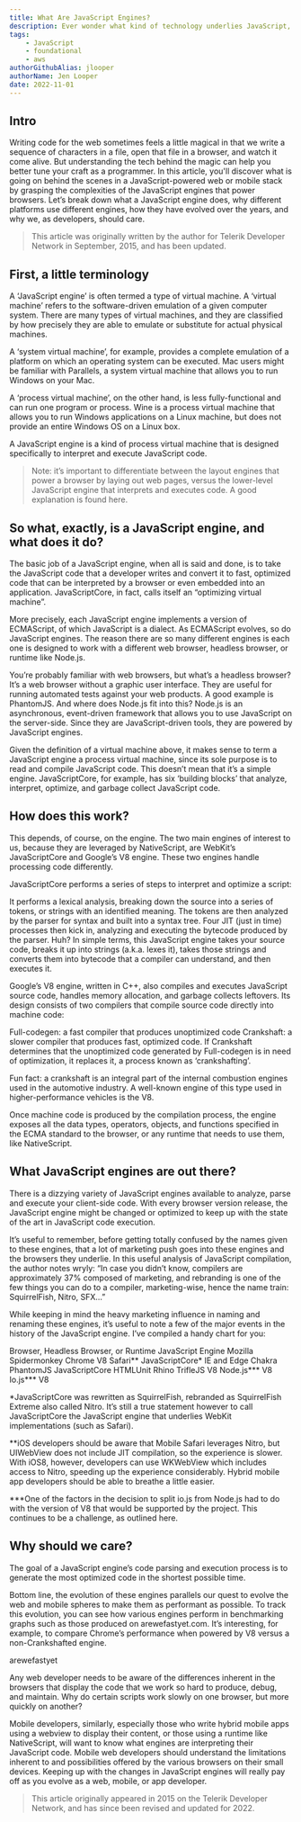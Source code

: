 ```yaml
---
title: What Are JavaScript Engines?
description: Ever wonder what kind of technology underlies JavaScript, the language of the web? Learn about the history and evolution of the JavaScript's core.
tags:
    - JavaScript
    - foundational
    - aws
authorGithubAlias: jlooper
authorName: Jen Looper
date: 2022-11-01
---
```


## Intro

Writing code for the web sometimes feels a little magical in that we write a sequence of characters in a file, open that file in a browser, and watch it come alive. But understanding the tech behind the magic can help you better tune your craft as a programmer. In this article, you'll discover what is going on behind the scenes in a JavaScript-powered web or mobile stack by grasping the complexities of the JavaScript engines that power browsers. Let’s break down what a JavaScript engine does, why different platforms use different engines, how they have evolved over the years, and why we, as developers, should care.

> This article was originally written by the author for Telerik Developer Network in September, 2015, and has been updated.

## First, a little terminology

A ‘JavaScript engine’ is often termed a type of virtual machine. A ‘virtual machine’ refers to the software-driven emulation of a given computer system. There are many types of virtual machines, and they are classified by how precisely they are able to emulate or substitute for actual physical machines.

A ‘system virtual machine’, for example, provides a complete emulation of a platform on which an operating system can be executed. Mac users might be familiar with Parallels, a system virtual machine that allows you to run Windows on your Mac.

A ‘process virtual machine’, on the other hand, is less fully-functional and can run one program or process. Wine is a process virtual machine that allows you to run Windows applications on a Linux machine, but does not provide an entire Windows OS on a Linux box.

A JavaScript engine is a kind of process virtual machine that is designed specifically to interpret and execute JavaScript code.

> Note: it’s important to differentiate between the layout engines that power a browser by laying out web pages, versus the lower-level JavaScript engine that interprets and executes code. A good explanation is found here.

## So what, exactly, is a JavaScript engine, and what does it do?

The basic job of a JavaScript engine, when all is said and done, is to take the JavaScript code that a developer writes and convert it to fast, optimized code that can be interpreted by a browser or even embedded into an application. JavaScriptCore, in fact, calls itself an “optimizing virtual machine”.

More precisely, each JavaScript engine implements a version of ECMAScript, of which JavaScript is a dialect. As ECMAScript evolves, so do JavaScript engines. The reason there are so many different engines is each one is designed to work with a different web browser, headless browser, or runtime like Node.js.

You’re probably familiar with web browsers, but what’s a headless browser? It’s a web browser without a graphic user interface. They are useful for running automated tests against your web products. A good example is PhantomJS. And where does Node.js fit into this? Node.js is an asynchronous, event-driven framework that allows you to use JavaScript on the server-side. Since they are JavaScript-driven tools, they are powered by JavaScript engines.

Given the definition of a virtual machine above, it makes sense to term a JavaScript engine a process virtual machine, since its sole purpose is to read and compile JavaScript code. This doesn’t mean that it’s a simple engine. JavaScriptCore, for example, has six ‘building blocks’ that analyze, interpret, optimize, and garbage collect JavaScript code.

## How does this work?

This depends, of course, on the engine. The two main engines of interest to us, because they are leveraged by NativeScript, are WebKit’s JavaScriptCore and Google’s V8 engine. These two engines handle processing code differently.

JavaScriptCore performs a series of steps to interpret and optimize a script:

It performs a lexical analysis, breaking down the source into a series of tokens, or strings with an identified meaning.
The tokens are then analyzed by the parser for syntax and built into a syntax tree.
Four JIT (just in time) processes then kick in, analyzing and executing the bytecode produced by the parser.
Huh? In simple terms, this JavaScript engine takes your source code, breaks it up into strings (a.k.a. lexes it), takes those strings and converts them into bytecode that a compiler can understand, and then executes it.

Google’s V8 engine, written in C++, also compiles and executes JavaScript source code, handles memory allocation, and garbage collects leftovers. Its design consists of two compilers that compile source code directly into machine code:

Full-codegen: a fast compiler that produces unoptimized code
Crankshaft: a slower compiler that produces fast, optimized code.
If Crankshaft determines that the unoptimized code generated by Full-codegen is in need of optimization, it replaces it, a process known as ‘crankshafting’.

Fun fact: a crankshaft is an integral part of the internal combustion engines used in the automotive industry. A well-known engine of this type used in higher-performance vehicles is the V8.

Once machine code is produced by the compilation process, the engine exposes all the data types, operators, objects, and functions specified in the ECMA standard to the browser, or any runtime that needs to use them, like NativeScript.

## What JavaScript engines are out there?

There is a dizzying variety of JavaScript engines available to analyze, parse and execute your client-side code. With every browser version release, the JavaScript engine might be changed or optimized to keep up with the state of the art in JavaScript code execution.

It’s useful to remember, before getting totally confused by the names given to these engines, that a lot of marketing push goes into these engines and the browsers they underlie. In this useful analysis of JavaScript compilation, the author notes wryly: “In case you didn’t know, compilers are approximately 37% composed of marketing, and rebranding is one of the few things you can do to a compiler, marketing-wise, hence the name train: SquirrelFish, Nitro, SFX…”

While keeping in mind the heavy marketing influence in naming and renaming these engines, it’s useful to note a few of the major events in the history of the JavaScript engine. I’ve compiled a handy chart for you:

Browser, Headless Browser, or Runtime	JavaScript Engine
Mozilla	Spidermonkey
Chrome	V8
Safari**	JavaScriptCore*
IE and Edge	Chakra
PhantomJS	JavaScriptCore
HTMLUnit	Rhino
TrifleJS	V8
Node.js***	V8
Io.js***	V8

*JavaScriptCore was rewritten as SquirrelFish, rebranded as SquirrelFish Extreme also called Nitro. It’s still a true statement however to call JavaScriptCore the JavaScript engine that underlies WebKit implementations (such as Safari).

**iOS developers should be aware that Mobile Safari leverages Nitro, but UIWebView does not include JIT compilation, so the experience is slower. With iOS8, however, developers can use WKWebView which includes access to Nitro, speeding up the experience considerably. Hybrid mobile app developers should be able to breathe a little easier.

***One of the factors in the decision to split io.js from Node.js had to do with the version of V8 that would be supported by the project. This continues to be a challenge, as outlined here.

## Why should we care?

The goal of a JavaScript engine’s code parsing and execution process is to generate the most optimized code in the shortest possible time.

Bottom line, the evolution of these engines parallels our quest to evolve the web and mobile spheres to make them as performant as possible. To track this evolution, you can see how various engines perform in benchmarking graphs such as those produced on arewefastyet.com. It’s interesting, for example, to compare Chrome’s performance when powered by V8 versus a non-Crankshafted engine.

arewefastyet

Any web developer needs to be aware of the differences inherent in the browsers that display the code that we work so hard to produce, debug, and maintain. Why do certain scripts work slowly on one browser, but more quickly on another?

Mobile developers, similarly, especially those who write hybrid mobile apps using a webview to display their content, or those using a runtime like NativeScript, will want to know what engines are interpreting their JavaScript code. Mobile web developers should understand the limitations inherent to and possibilities offered by the various browsers on their small devices. Keeping up with the changes in JavaScript engines will really pay off as you evolve as a web, mobile, or app developer.

> This article originally appeared in 2015 on the Telerik Developer Network, and has since been revised and updated for 2022.